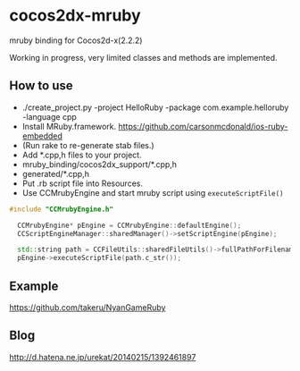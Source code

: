 cocos2dx-mruby
==============

mruby binding for Cocos2d-x(2.2.2)

Working in progress, very limited classes and methods are implemented.

How to use
----------
* ./create_project.py -project HelloRuby -package com.example.helloruby -language cpp
* Install MRuby.framework. https://github.com/carsonmcdonald/ios-ruby-embedded
* (Run rake to re-generate stab files.)
* Add *.cpp,h files to your project.
 * mruby_binding/cocos2dx_support/*.cpp,h
 * generated/*.cpp,h
* Put .rb script file into Resources.
* Use CCMrubyEngine and start mruby script using `executeScriptFile()`

```c++
#include "CCMrubyEngine.h"

  CCMrubyEngine* pEngine = CCMrubyEngine::defaultEngine();
  CCScriptEngineManager::sharedManager()->setScriptEngine(pEngine);

  std::string path = CCFileUtils::sharedFileUtils()->fullPathForFilename("hello.rb");
  pEngine->executeScriptFile(path.c_str());
```

Example
-------

https://github.com/takeru/NyanGameRuby

Blog
----
http://d.hatena.ne.jp/urekat/20140215/1392461897

